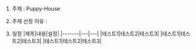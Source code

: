 1. 주제 : Puppy-House

2. 주제 선정 이유 :

3. 일정
|제목|내용|설정|
|-------|---|---|
|테스트1|테스트2|테스트3|
|테스트1|테스트2|테스트3|
|테스트1|테스트2|테스트3|
